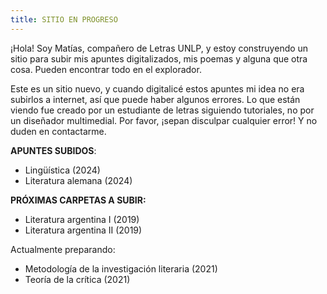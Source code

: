 ```yaml
---
title: SITIO EN PROGRESO
---
```

¡Hola! Soy Matías, compañero de Letras UNLP, y estoy construyendo un sitio para subir mis apuntes digitalizados, mis poemas y alguna que otra cosa. Pueden encontrar todo en el explorador.

Este es un sitio nuevo, y cuando digitalicé estos apuntes mi idea no era subirlos a internet, así que puede haber algunos errores.
Lo que están viendo fue creado por un estudiante de letras siguiendo tutoriales, no por un diseñador multimedial. Por favor, ¡sepan disculpar cualquier error! Y no duden en contactarme. 

**APUNTES SUBIDOS**:
- Lingüística (2024)
- Literatura alemana (2024)

**PRÓXIMAS CARPETAS A SUBIR:**
- Literatura argentina I (2019)
- Literatura argentina II (2019)

Actualmente preparando:
- Metodología de la investigación literaria (2021)
- Teoría de la crítica (2021)